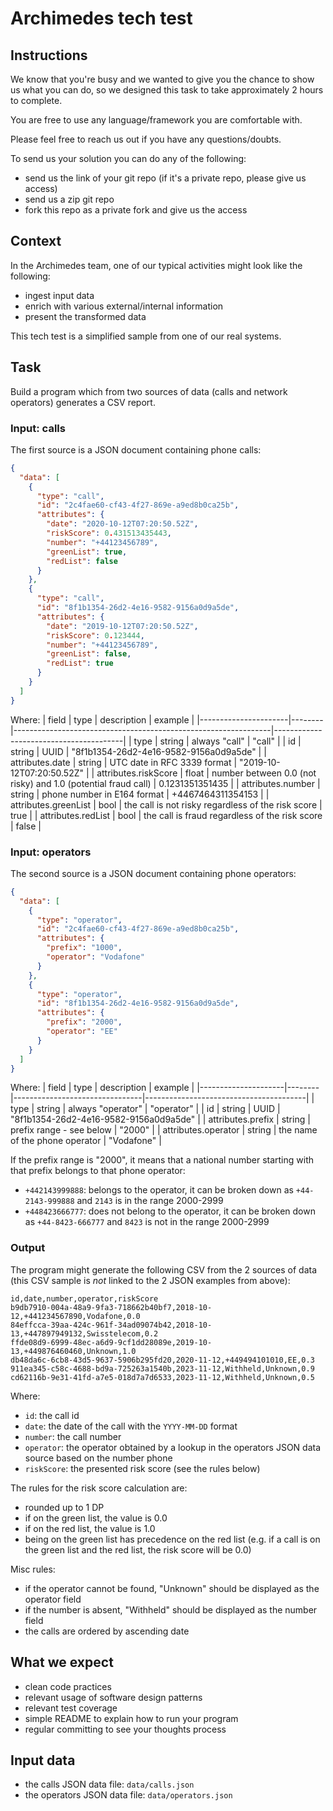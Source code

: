 # Archimedes tech test

## Instructions

We know that you're busy and we wanted to give you the chance to show us what you can do, so we designed this task to take approximately 2 hours to complete.

You are free to use any language/framework you are comfortable with.

Please feel free to reach us out if you have any questions/doubts.

To send us your solution you can do any of the following:
- send us the link of your git repo (if it's a private repo, please give us access)
- send us a zip git repo
- fork this repo as a private fork and give us the access

## Context

In the Archimedes team, one of our typical activities might look like the following:
- ingest input data
- enrich with various external/internal information
- present the transformed data

This tech test is a simplified sample from one of our real systems.

## Task

Build a program which from two sources of data (calls and network operators) generates a CSV report.

### Input: calls

The first source is a JSON document containing phone calls:

```json
{
  "data": [
    {
      "type": "call",
      "id": "2c4fae60-cf43-4f27-869e-a9ed8b0ca25b",
      "attributes": {
        "date": "2020-10-12T07:20:50.52Z",
        "riskScore": 0.431513435443,
        "number": "+44123456789",
        "greenList": true,
        "redList": false
      }
    },
    {
      "type": "call",
      "id": "8f1b1354-26d2-4e16-9582-9156a0d9a5de",
      "attributes": {
        "date": "2019-10-12T07:20:50.52Z",
        "riskScore": 0.123444,
        "number": "+44123456789",
        "greenList": false,
        "redList": true
      }
    }
  ]
}
```

Where:
| field                | type   | description                                                    | example                                |
|----------------------|--------|----------------------------------------------------------------|----------------------------------------|
| type                 | string | always "call"                                                  | "call"                                 |
| id                   | string | UUID                                                           | "8f1b1354-26d2-4e16-9582-9156a0d9a5de" |
| attributes.date      | string | UTC date in RFC 3339 format                                    | "2019-10-12T07:20:50.52Z"              |
| attributes.riskScore | float  | number between 0.0 (not risky)  and 1.0 (potential fraud call) | 0.1231351351435                        |
| attributes.number    | string | phone number in E164 format                                    | +4467464311354153                      |
| attributes.greenList | bool   | the call is not risky regardless of the risk score             | true                                   |
| attributes.redList   | bool   | the call is fraud regardless of the risk score                 | false                                  |

### Input: operators

The second source is a JSON document containing phone operators:

```json
{
  "data": [
    {
      "type": "operator",
      "id": "2c4fae60-cf43-4f27-869e-a9ed8b0ca25b",
      "attributes": {
        "prefix": "1000",
        "operator": "Vodafone"
      }
    },
    {
      "type": "operator",
      "id": "8f1b1354-26d2-4e16-9582-9156a0d9a5de",
      "attributes": {
        "prefix": "2000",
        "operator": "EE"
      }
    }
  ]
}
```

Where:
| field               | type   | description                    | example                                |
|---------------------|--------|--------------------------------|----------------------------------------|
| type                | string | always "operator"              | "operator"                             |
| id                  | string | UUID                           | "8f1b1354-26d2-4e16-9582-9156a0d9a5de" |
| attributes.prefix   | string | prefix range - see below       | "2000"                                 |
| attributes.operator | string | the name of the phone operator | "Vodafone"                             |

If the prefix range is "2000", it means that a national number starting with that prefix belongs to that phone operator:
- `+442143999888`: belongs to the operator, it can be broken down as `+44-2143-999888` and `2143` is in the range 2000-2999
- `+448423666777`: does not belong to the operator, it can be broken down as `+44-8423-666777` and `8423` is not in the range 2000-2999

### Output

The program might generate the following CSV from the 2 sources of data (this CSV sample is *not* linked to the 2 JSON examples from above):
```csv
id,date,number,operator,riskScore
b9db7910-004a-48a9-9fa3-718662b40bf7,2018-10-12,+441234567890,Vodafone,0.0
84effcca-39aa-424c-961f-34ad09074b42,2018-10-13,+447897949132,Swisstelecom,0.2
ffde08d9-6999-48ec-a6d9-9cf1dd28089e,2019-10-13,+449876460460,Unknown,1.0
db48da6c-6cb8-43d5-9637-5906b295fd20,2020-11-12,+449494101010,EE,0.3
911ea345-c58c-4688-bd9a-725263a1540b,2023-11-12,Withheld,Unknown,0.9
cd62116b-9e31-41fd-a7e5-018d7a7d6533,2023-11-12,Withheld,Unknown,0.5
```

Where:
- `id`: the call id
- `date`: the date of the call with the `YYYY-MM-DD` format
- `number`: the call number
- `operator`: the operator obtained by a lookup in the operators JSON data source based on the number phone
- `riskScore`: the presented risk score (see the rules below)

The rules for the risk score calculation are:
- rounded up to 1 DP
- if on the green list, the value is 0.0
- if on the red list, the value is 1.0
- being on the green list has precedence on the red list (e.g. if a call is on the green list and the red list, the risk score will be 0.0)

Misc rules:
- if the operator cannot be found, "Unknown" should be displayed as the operator field
- if the number is absent, "Withheld" should be displayed as the number field
- the calls are ordered by ascending date

## What we expect

- clean code practices
- relevant usage of software design patterns
- relevant test coverage
- simple README to explain how to run your program
- regular committing to see your thoughts process

## Input data

- the calls JSON data file: `data/calls.json`
- the operators JSON data file: `data/operators.json`

